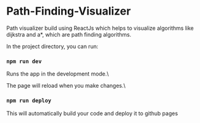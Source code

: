 # Path-Finding-Visualizer
Path visualizer build using ReactJs which helps to visualize algorithms like dijkstra and a*, which are path finding algorithms.

In the project directory, you can run:

### `npm run dev`

Runs the app in the development mode.\

The page will reload when you make changes.\


### `npm run deploy` 

This will automatically build your code and deploy it to github pages
